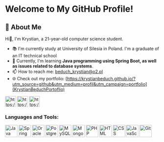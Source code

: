 <!--
**Czaroun/Czaroun** is a ✨ _special_ ✨ repository because its `README.md` (this file) appears on your GitHub profile.
-->
# Welcome to My GitHub Profile!

## 🚀 About Me
Hi👋, I'm Krystian, a 21-year-old computer science student.
- 📚 I'm currently study at University of Silesia in Poland. I'm a graduate of an IT technical school
- 🌱 Currently, I'm learning **Java programming using Spring Boot, as well as issues related to database systems**.
- 📫 How to reach me: beduch_krystian@o2.pl
- 🌐 Check out my portfolio: [https://krystianbeduch.github.io/?utm_source=github&utm_medium=profil&utm_campaign=portfolio](KrystianBęduchPortoflio)
  
<!--
[<img align="center" src="https://raw.githubusercontent.com/rahuldkjain/github-profile-readme-generator/master/src/images/icons/Social/facebook.svg" alt="https://www.facebook.com/profile.php?id=100009898243195" height="30" width="40" title="Facebook"/>](https://fb.com/profile.php?id=100009898243195)
[<img align="center" src="https://raw.githubusercontent.com/maurodesouza/profile-readme-generator/master/src/assets/icons/social/discord/default.svg" width="35" height="35" alt="discord" title="Discord"/>](https://discordapp.com/users/czaroun)
[<img align="center" src="https://raw.githubusercontent.com/rahuldkjain/github-profile-readme-generator/master/src/images/icons/Social/linked-in-alt.svg" alt="[krystianbeduch](https://linkedin.com/in/krystianbeduch)" height="30" width="40" title="Linkedin"/>]("https://linkedin.com/in/krystianbeduch)
-->
[<img align="center" src="https://img.shields.io/static/v1?message=Facebook&logo=facebook&label=&color=1877F2&logoColor=white&labelColor=&style=for-the-badge" alt="https://www.facebook.com/profile.php?id=100009898243195" height="35" title="Facebook"/>](https://fb.com/profile.php?id=100009898243195)
[<img align="center" src="https://img.shields.io/static/v1?message=Discord&logo=discord&label=&color=7289DA&logoColor=white&labelColor=&style=for-the-badge" height="35" alt="https://discordapp.com/users/czaroun" title="Discord"/>](https://discordapp.com/users/czaroun)
[<img align="center" src="https://img.shields.io/static/v1?message=LinkedIn&logo=linkedin&label=&color=0077B5&logoColor=white&labelColor=&style=for-the-badge" alt="https://linkedin.com/in/krystianbeduch" height="35" title="Linkedin"/>](https://linkedin.com/in/krystianbeduch)
<!-- [<img alignt="center" src="https://img.shields.io/static/v1?message=Gmail&logo=gmail&label=&color=D14836&logoColor=white&labelColor=&style=for-the-badge" alt="gmail logo" height="35" alt="gmail logo"  /> GMAIL --> 

### Languages and Tools:
[<img width="40" src="https://user-images.githubusercontent.com/25181517/117201156-9a724800-adec-11eb-9a9d-3cd0f67da4bc.png" alt="Java" title="Java" />](https://www.java.com)
[<img width="40" src="https://user-images.githubusercontent.com/25181517/183891303-41f257f8-6b3d-487c-aa56-c497b880d0fb.png" alt="Spring Boot" title="Spring Boot" />](https://spring.io/projects/spring-boot)
[<img width="40" src="https://user-images.githubusercontent.com/25181517/117208736-bdedc080-adf5-11eb-912f-61c7d43705f6.png" alt="Oracle" title="Oracle" />](https://www.oracle.com/database/sqldeveloper/)
[<img width="40" src="https://user-images.githubusercontent.com/25181517/117208740-bfb78400-adf5-11eb-97bb-09072b6bedfc.png" alt="PostgreSQL" title="PostgreSQL" />](https://www.postgresql.org.pl)
[<img width="40" src="https://user-images.githubusercontent.com/25181517/183896128-ec99105a-ec1a-4d85-b08b-1aa1620b2046.png" alt="MySQL" title="MySQL" />](https://www.mysql.com/)
[<img width="40" src="https://user-images.githubusercontent.com/25181517/182884177-d48a8579-2cd0-447a-b9a6-ffc7cb02560e.png" alt="MongoDB" title="MongoDB" />](https://www.mongodb.com/)
[<img width="40" src="https://user-images.githubusercontent.com/25181517/183570228-6a040b9f-3ddf-47a2-a201-743121dac664.png" alt="PHP" title="PHP" />](https://www.php.net)
[<img width="40" src="https://user-images.githubusercontent.com/25181517/192158954-f88b5814-d510-4564-b285-dff7d6400dad.png" alt="HTML" title="HTML" />](https://www.w3schools.com/html)
[<img width="40" src="https://user-images.githubusercontent.com/25181517/183898674-75a4a1b1-f960-4ea9-abcb-637170a00a75.png" alt="CSS" title="CSS" />](https://www.w3schools.com/css/)
[<img width="40" src="https://user-images.githubusercontent.com/25181517/117447155-6a868a00-af3d-11eb-9cfe-245df15c9f3f.png" alt="JavaScript" title="JavaScript" />](https://www.javascript.com)
[<img width="40" src="https://user-images.githubusercontent.com/25181517/192108372-f71d70ac-7ae6-4c0d-8395-51d8870c2ef0.png" alt="Git" title="Git" />](https://git-scm.com/)

<!-- [<img width="40" src="https://cdn.jsdelivr.net/gh/devicons/devicon/icons/windows8/windows8-original.svg" alt="Windows" title="Windows" />](https://www.microsoft.com/pl-pl/windows) -->
<!-- [<img width="40" src="https://github.com/marwin1991/profile-technology-icons/assets/76662862/2481dc48-be6b-4ebb-9e8c-3b957efe69fa" alt="Linux" title="Linux" />](https://www.linux.org/) -->
<!-- [<img width="40" src="https://user-images.githubusercontent.com/25181517/186884153-99edc188-e4aa-4c84-91b0-e2df260ebc33.png" alt="Ubuntu" title="Ubuntu" />](https://ubuntu.com) -->
<!-- [<img width="40" src="https://cdn.jsdelivr.net/gh/devicons/devicon/icons/opensuse/opensuse-original.svg" alt="OpenSuse" title="OpenSuse" />](https://www.opensuse.org/) -->
<!-- [<img width="40" src="https://user-images.githubusercontent.com/25181517/192106073-90fffafe-3562-4ff9-a37e-c77a2da0ff58.png" alt="C++" title="C++" />](https://www.w3schools.com/cpp/)  C++ -->
<!-- [<img width="40" src="https://user-images.githubusercontent.com/25181517/183423507-c056a6f9-1ba8-4312-a350-19bcbc5a8697.png" alt="Python" title="Python" />](https://www.python.org)  Python -->

